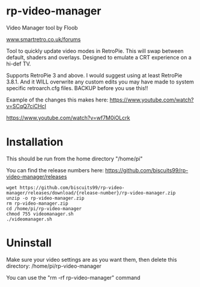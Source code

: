 

# rp-video-manager

Video Manager tool by Floob

www.smartretro.co.uk/forums

Tool to quickly update video modes in RetroPie. This will swap between default, shaders and overlays. Designed to emulate a CRT experience on a hi-def TV.

Supports RetroPie 3 and above. I would suggest using at least RetroPie 3.8.1. And it WILL overwrite any custom edits you may have made to system specific retroarch.cfg files. BACKUP before you use this!!

Example of the changes this makes here:
https://www.youtube.com/watch?v=SCqQ7ciCHcI

https://www.youtube.com/watch?v=wf7M0iOLcrk

Installation
============

This should be run from the home directory "/home/pi"

You can find the release numbers here:
https://github.com/biscuits99/rp-video-manager/releases

```
wget https://github.com/biscuits99/rp-video-manager/releases/download/{release-number}/rp-video-manager.zip
unzip -o rp-video-manager.zip
rm rp-video-manager.zip
cd /home/pi/rp-video-manager
chmod 755 videomanager.sh
./videomanager.sh
```

Uninstall
==========
Make sure your video settings are as you want them, then delete this directory:
/home/pi/rp-video-manager

You can use the "rm -rf rp-video-manager" command
